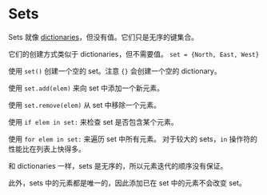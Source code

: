 # Sets
Sets 就像 [dictionaries](docs/scripting/dicts.md)，但没有值。它们只是无序的键集合。

它们的创建方式类似于 dictionaries，但不需要值。
`set = {North, East, West}`

使用 `set()` 创建一个空的 set。注意 `{}` 会创建一个空的 dictionary。

使用 `set.add(elem)` 来向 set 中添加一个新元素。

使用 `set.remove(elem)` 从 set 中移除一个元素。

使用 `if elem in set:` 来检查 set 是否包含某个元素。

使用 `for elem in set:` 来遍历 set 中所有元素。
对于较大的 sets，`in` 操作符的性能比在列表上快得多。

和 dictionaries 一样，sets 是无序的，所以元素迭代的顺序没有保证。

此外，sets 中的元素都是唯一的，因此添加已在 set 中的元素不会改变 set。